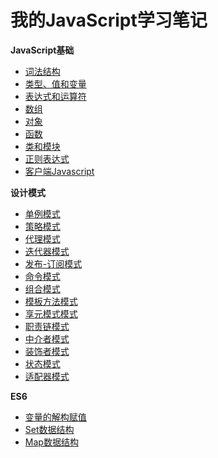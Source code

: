
# 我的JavaScript学习笔记

**JavaScript基础**
* [词法结构](JavaScript基础/词法结构.md)
* [类型、值和变量](JavaScript基础/类型、值和变量.md)
* [表达式和运算符](JavaScript基础/表达式和运算符.md)
* [数组](JavaScript基础/数组.md)
* [对象](JavaScript基础/对象.md)
* [函数](JavaScript基础/函数.md)
* [类和模块](JavaScript基础/类和模块.md)
* [正则表达式](JavaScript基础/正则表达式.md)
* [客户端Javascript](JavaScript基础/客户端Javascript.md)

**设计模式**
* [单例模式](设计模式/单例模式.md)
* [策略模式](设计模式/策略模式.md)
* [代理模式](设计模式/代理模式.md)
* [迭代器模式](设计模式/迭代器模式.md)
* [发布-订阅模式](设计模式/发布-订阅模式.md)
* [命令模式](设计模式/命令模式.md)
* [组合模式](设计模式/组合模式.md)
* [模板方法模式](设计模式/模板方法模式.md)
* [享元模式模式](设计模式/享元模式模式.md)
* [职责链模式](设计模式/职责链模式.md)
* [中介者模式](设计模式/中介者模式.md)
* [装饰者模式](设计模式/装饰者模式.md)
* [状态模式](设计模式/状态模式.md)
* [适配器模式](设计模式/适配器模式.md)

**ES6**
* [变量的解构赋值](ES6/变量的解构赋值.md)
* [Set数据结构](ES6/Set数据结构.md)
* [Map数据结构](ES6/Map数据结构.md)
